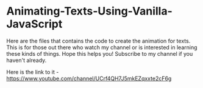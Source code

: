 # Animating-Texts-Using-Vanilla-JavaScript
Here are the files that contains the code to create the animation for texts.
This is for those out there who watch my channel or is interested in learning these kinds of things. Hope this helps you! Subscribe to my channel if you haven't already. 

Here is the link to it - https://www.youtube.com/channel/UCrf4QH7J5mkEZqxxte2cF6g
